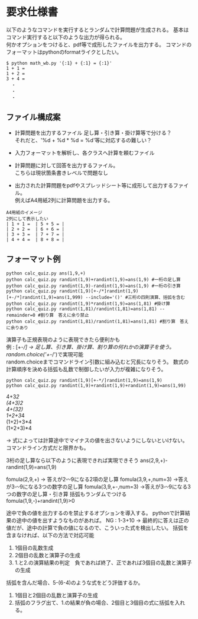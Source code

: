 # 要求仕様書

以下のようなコマンドを実行するとランダムで計算問題が生成される。
基本はコマンド実行すると以下のような出力が得られる。  
何かオプションをつけると、pdf等で成形したファイルを出力する。 
コマンドのフォーマットはpythonのformatライクとしたい。

```
$ python math_wb.py '{:1} + {:1} = {:1}'
1 + 1 = 
1 + 2 =
3 + 4 =
  ・
  ・
  ・
```

## ファイル構成案
* 計算問題を出力するファイル 足し算・引き算・掛け算等で分ける？  
それだと、'%d + %d * %d = %d'等に対応するの難しい？

* 入力フォーマットを解析し、各クラスへ計算を頼むファイル

* 計算問題に対して回答を出力するファイル。  
こちらは現状箇条書きレベルで問題なし

* 出力された計算問題をpdfやスプレッドシート等に成形して出力するファイル。  
例えばA4用紙2列に計算問題を出力する。  
```
A4用紙のイメージ
2列にして表示したい
| 1 + 1 =  | 5 + 5 = | 
| 2 + 2 =  | 6 + 6 = |
| 3 + 3 =  | 7 + 7 = |
| 4 + 4 =  | 8 + 8 = |
```

## フォーマット例

```
python calc_quiz.py ans(1,9,+)
python calc_quiz.py randint(1,9)+randint(1,9)=ans(1,9) #一桁の足し算
python calc_quiz.py randint(1,9)-randint(1,9)=ans(1,9) #一桁の引き算
python calc_quiz.py randint(1,9)[+-/*]randint(1,9)[+-/*]randint(1,9)=ans(1,999) --include='()' #三桁の四則演算、括弧を含む
python calc_quiz.py randint(1,9)*randint(1,9)=ans(1,81) #掛け算
python calc_quiz.py randint(1,81)/randint(1,81)=ans(1,81) --remainder=0 #割り算　答えに余り禁止
python calc_quiz.py randint(1,81)/randint(1,81)=ans(1,81) #割り算　答えに余りあり

```

演算子も正規表現のように表現できたら便利かも  
例 : [+-*/] -> 足し算、引き算、掛け算、割り算の何れかの演算子を使う。  
random.choice('+-*/')で実現可能  
random.choiceまでコマンドライン引数に組み込むと冗長になりそう。
数式の計算順序を決める括弧も乱数で制御したいが入力が複雑になりそう。

```
python calc_quiz.py randint(1,9)[+-*/]randint(1,9)=ans(1,9)
python calc_quiz.py randint(1,9)+randint(1,9)+randint(1,9)=ans(1,99)
```

4+3*2  
(4+3)*2  
4+(3*2)  
1+2+3*4  
(1+2)+3*4  
(1+2+3)*4  

-> 式によっては計算途中でマイナスの値を出さないようにしないといけない。  
コマンドライン方式だと限界かも。

3桁の足し算なら以下のように表現できれば実現できそう
ans(2,9,+)-randint(1,9)=ans(1,9)

fomula(2,9,+) -> 答えが2〰9になる2項の足し算
fomula(3,9,+,num=3) ->答えが3〰9になる3つの数字の足し算
fomula(3,9,+-,num=3) ->答えが3〰9になる3つの数字の足し算・引き算 括弧もランダムでつける
fomula(1,9,-)+randint(1,9)>0

途中で負の値を出力するのを禁止するオプションを導入する。
pythonで計算結果の途中の値を出すようなものがあれば。
NG : 1-3+10 -> 最終的に答えは正の値だが、途中の計算で負の値になるので、こういった式を検出したい。
括弧を含まなければ、以下の方法で対応可能
1. 1個目の乱数生成
2. 2個目の乱数と演算子の生成
3. 1.と2.の演算結果の判定　負であれば終了、正であれば3個目の乱数と演算子の生成


括弧を含んだ場合、5-(6-4)のような式をどう評価するか。
1. 1個目と2個目の乱数と演算子の生成
2. 括弧のフラグ出て、1.の結果が負の場合、2個目と3個目の式に括弧を入れる。


